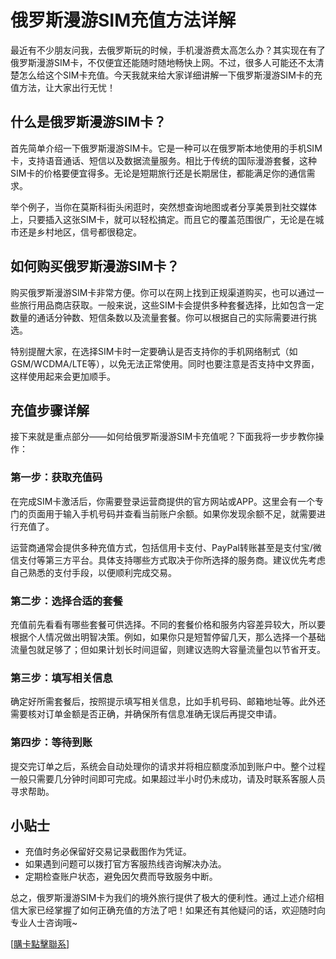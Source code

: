# 俄罗斯漫游SIM充值方法详解

最近有不少朋友问我，去俄罗斯玩的时候，手机漫游费太高怎么办？其实现在有了俄罗斯漫游SIM卡，不仅便宜还能随时随地畅快上网。不过，很多人可能还不太清楚怎么给这个SIM卡充值。今天我就来给大家详细讲解一下俄罗斯漫游SIM卡的充值方法，让大家出行无忧！

## 什么是俄罗斯漫游SIM卡？

首先简单介绍一下俄罗斯漫游SIM卡。它是一种可以在俄罗斯本地使用的手机SIM卡，支持语音通话、短信以及数据流量服务。相比于传统的国际漫游套餐，这种SIM卡的价格要便宜得多。无论是短期旅行还是长期居住，都能满足你的通信需求。

举个例子，当你在莫斯科街头闲逛时，突然想查询地图或者分享美景到社交媒体上，只要插入这张SIM卡，就可以轻松搞定。而且它的覆盖范围很广，无论是在城市还是乡村地区，信号都很稳定。

## 如何购买俄罗斯漫游SIM卡？

购买俄罗斯漫游SIM卡非常方便。你可以在网上找到正规渠道购买，也可以通过一些旅行用品商店获取。一般来说，这些SIM卡会提供多种套餐选择，比如包含一定数量的通话分钟数、短信条数以及流量套餐。你可以根据自己的实际需要进行挑选。

特别提醒大家，在选择SIM卡时一定要确认是否支持你的手机网络制式（如GSM/WCDMA/LTE等），以免无法正常使用。同时也要注意是否支持中文界面，这样使用起来会更加顺手。

## 充值步骤详解

接下来就是重点部分——如何给俄罗斯漫游SIM卡充值呢？下面我将一步步教你操作：

### 第一步：获取充值码
在完成SIM卡激活后，你需要登录运营商提供的官方网站或APP。这里会有一个专门的页面用于输入手机号码并查看当前账户余额。如果你发现余额不足，就需要进行充值了。

运营商通常会提供多种充值方式，包括信用卡支付、PayPal转账甚至是支付宝/微信支付等第三方平台。具体支持哪些方式取决于你所选择的服务商。建议优先考虑自己熟悉的支付手段，以便顺利完成交易。

### 第二步：选择合适的套餐
充值前先看看有哪些套餐可供选择。不同的套餐价格和服务内容差异较大，所以要根据个人情况做出明智决策。例如，如果你只是短暂停留几天，那么选择一个基础流量包就足够了；但如果计划长时间逗留，则建议选购大容量流量包以节省开支。

### 第三步：填写相关信息
确定好所需套餐后，按照提示填写相关信息，比如手机号码、邮箱地址等。此外还需要核对订单金额是否正确，并确保所有信息准确无误后再提交申请。

### 第四步：等待到账
提交完订单之后，系统会自动处理你的请求并将相应额度添加到账户中。整个过程一般只需要几分钟时间即可完成。如果超过半小时仍未成功，请及时联系客服人员寻求帮助。

## 小贴士
- 充值时务必保留好交易记录截图作为凭证。
- 如果遇到问题可以拨打官方客服热线咨询解决办法。
- 定期检查账户状态，避免因欠费而导致服务中断。

总之，俄罗斯漫游SIM卡为我们的境外旅行提供了极大的便利性。通过上述介绍相信大家已经掌握了如何正确充值的方法了吧！如果还有其他疑问的话，欢迎随时向专业人士咨询哦~

[[購卡點擊聯系](https://t.me/s/esim1088)]
